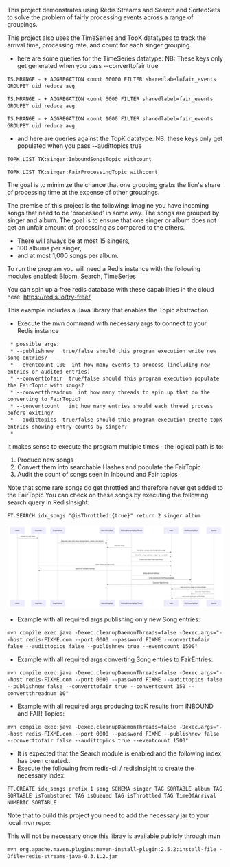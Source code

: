This project demonstrates using Redis Streams and Search and SortedSets to solve the problem of fairly processing events across a range of groupings.

This project also uses the TimeSeries and TopK datatypes to track the arrival time, processing rate, and count for each singer grouping.

* here are some queries for the TimeSeries datatype:
NB: These keys only get generated when you pass --converttofair true
```
TS.MRANGE - + AGGREGATION count 60000 FILTER sharedlabel=fair_events GROUPBY uid reduce avg
```
```
TS.MRANGE - + AGGREGATION count 6000 FILTER sharedlabel=fair_events GROUPBY uid reduce avg
```
```
TS.MRANGE - + AGGREGATION count 1000 FILTER sharedlabel=fair_events GROUPBY uid reduce avg
```

* and here are queries against the TopK datatype:
NB: these keys only get populated when you pass --audittopics true

```
TOPK.LIST TK:singer:InboundSongsTopic withcount
```

```
TOPK.LIST TK:singer:FairProcessingTopic withcount
```

The goal is to minimize the chance that one grouping grabs the lion's share of processing time at the expense of other groupings.

The premise of this project is the following:
Imagine you have incoming songs that need to be 'processed' in some way.
The songs are grouped by singer and album.
The goal is to ensure that one singer or album does not get an unfair amount of processing as compared to the others.
* There will always be at most 15 singers,
* 100 albums per singer,
* and at most 1,000 songs per album.

To run the program you will need a Redis instance with the following modules enabled:
Bloom, Search, TimeSeries

You can spin up a free redis database with these capabilities in the cloud here:  https://redis.io/try-free/

This example includes a Java library that enables the Topic abstraction.

* Execute the mvn command with necessary args to connect to your Redis instance
``` 
 * possible args:
 * --publishnew   true/false should this program execution write new song entries?
 * --eventcount 100  int how many events to process (including new entries or audited entries)
 * --converttofair  true/false should this program execution populate the FairTopic with songs? 
 * --convertthreadnum  int how many threads to spin up that do the converting to FairTopic?
 * --convertcount   int how many entries should each thread process before exiting?
 * --audittopics  true/false should thie program execution create topK entries showing entry counts by singer? 
 *
```

It makes sense to execute the program multiple times - the logical path is to:
1. Produce new songs
2. Convert them into searchable Hashes and populate the FairTopic
3. Audit the count of songs seen in Inbound and Fair topics


Note that some rare songs do get throttled and therefore never get added to the FairTopic
You can check on these songs by executing the following search query in RedisInsight:

```
FT.SEARCH idx_songs "@isThrottled:{true}" return 2 singer album
```

![image info](./fairsongprocessingworkflow.png)

* Example with all required args publishing only new Song entries:
```
mvn compile exec:java -Dexec.cleanupDaemonThreads=false -Dexec.args="--host redis-FIXME.com --port 0000 --password FIXME --converttofair false --audittopics false --publishnew true --eventcount 1500"
```
* Example with all required args converting Song entries to FairEntries:
```
mvn compile exec:java -Dexec.cleanupDaemonThreads=false -Dexec.args="--host redis-FIXME.com --port 0000 --password FIXME --audittopics false --publishnew false --converttofair true --convertcount 150 --convertthreadnum 10"
```
* Example with all required args producing topK results from INBOUND and FAIR Topics:
```
mvn compile exec:java -Dexec.cleanupDaemonThreads=false -Dexec.args="--host redis-FIXME.com --port 0000 --password FIXME --publishnew false --converttofair false --audittopics true --eventcount 1500"
```

* It is expected that the Search module is enabled and the following index has been created...
* Execute the following from redis-cli / redisInsight to create the necessary index:
```
FT.CREATE idx_songs prefix 1 song SCHEMA singer TAG SORTABLE album TAG SORTABLE isTombstoned TAG isQueued TAG isThrottled TAG TimeOfArrival NUMERIC SORTABLE
```

Note that to build this project you need to add the necessary jar to your local mvn repo:

This will not be necessary once this libray is available publicly through mvn 

``` 
mvn org.apache.maven.plugins:maven-install-plugin:2.5.2:install-file -Dfile=redis-streams-java-0.3.1.2.jar
```